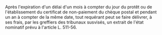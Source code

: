   
 Après l'expiration d'un délai d'un mois à compter du jour du protêt ou de l'établissement du certificat de non-paiement du chèque postal et pendant un an à compter de la même date, tout requérant peut se faire délivrer, à ses frais, par les greffiers des tribunaux susvisés, un extrait de l'état nominatif prévu à l'article L. 511-56.  

  

